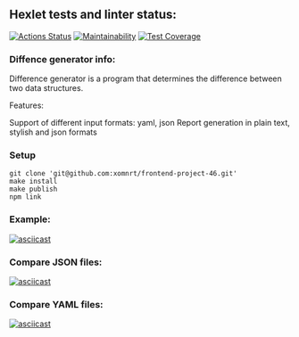 ## Hexlet tests and linter status:

[![Actions Status](https://github.com/xomnrt/frontend-project-46/actions/workflows/hexlet-check.yml/badge.svg)](https://github.com/xomnrt/frontend-project-46/actions)
[![Maintainability](https://api.codeclimate.com/v1/badges/ad0b0e1883e4469667ff/maintainability)](https://codeclimate.com/github/xomnrt/frontend-project-46/maintainability)
[![Test Coverage](https://api.codeclimate.com/v1/badges/ad0b0e1883e4469667ff/test_coverage)](https://codeclimate.com/github/xomnrt/frontend-project-46/test_coverage)

### Diffence generator info:

Difference generator is a program that determines the difference between two data structures.

Features:

Support of different input formats: yaml, json
Report generation in plain text, stylish and json formats

### Setup

```
git clone 'git@github.com:xomnrt/frontend-project-46.git'
make install
make publish
npm link
```

### Example:

[![asciicast](https://asciinema.org/a/t0mUPJQZH6G15Mi8vrcTWWtYa.svg)](https://asciinema.org/a/t0mUPJQZH6G15Mi8vrcTWWtYa)

### Compare JSON files:

[![asciicast](https://asciinema.org/a/vB082p9fNFbA95Sho8XRLN12V.svg)](https://asciinema.org/a/vB082p9fNFbA95Sho8XRLN12V)

### Compare YAML files:

[![asciicast](https://asciinema.org/a/cZ7649ZKVlvXBjlir1pGrJKiZ.svg)](https://asciinema.org/a/cZ7649ZKVlvXBjlir1pGrJKiZ)
